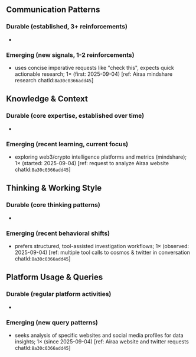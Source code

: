 ## Communication Patterns
### Durable (established, 3+ reinforcements)
- 

### Emerging (new signals, 1-2 reinforcements)
- uses concise imperative requests like "check this", expects quick actionable research; 1× (first: 2025-09-04) [ref: Airaa mindshare research chatId:`8a30c0366add45`]

## Knowledge & Context
### Durable (core expertise, established over time)
- 

### Emerging (recent learning, current focus)
- exploring web3/crypto intelligence platforms and metrics (mindshare); 1× (started: 2025-09-04) [ref: request to analyze Airaa website chatId:`8a30c0366add45`]

## Thinking & Working Style
### Durable (core thinking patterns)
- 

### Emerging (recent behavioral shifts)
- prefers structured, tool-assisted investigation workflows; 1× (observed: 2025-09-04) [ref: multiple tool calls to cosmos & twitter in conversation chatId:`8a30c0366add45`]

## Platform Usage & Queries
### Durable (regular platform activities)
- 

### Emerging (new query patterns)
- seeks analysis of specific websites and social media profiles for data insights; 1× (since 2025-09-04) [ref: Airaa website and twitter requests chatId:`8a30c0366add45`]